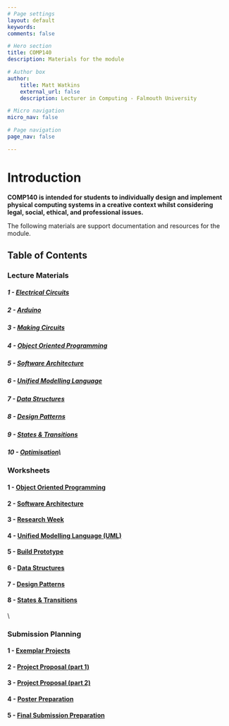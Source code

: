 ```yaml
---
# Page settings
layout: default
keywords:
comments: false

# Hero section
title: COMP140
description: Materials for the module

# Author box
author:
    title: Matt Watkins
    external_url: false
    description: Lecturer in Computing - Falmouth University

# Micro navigation
micro_nav: false

# Page navigation
page_nav: false

---
```

# Introduction

**COMP140 is intended for students to individually design and implement physical computing systems in a creative context whilst considering legal, social, ethical, and professional issues.**

The following materials are support documentation and resources for the module.

## Table of Contents

### Lecture Materials

##### 1 - [Electrical Circuits](../electrical-circuits-lm "Electrical Circuits Lecture Materials")
##### 2 - [Arduino](../arduino-lm "Arduino Lecture Materials")
##### 3 - [Making Circuits](../making-circuits-lm "Making Circuits Lecture Materials")
##### 4 - [Object Oriented Programming](../oop-lm "OOP Lecture Materials")
##### 5 - [Software Architecture](../software-architecture-lm "Software Architecture Lecture Materials")
##### 6 - [Unified Modelling Language](../uml-lm "UML Lecture Materials")
##### 7 - [Data Structures](../data-structures-lm "Data Structures Lecture Materials")
##### 8 - [Design Patterns](../design-patterns-lm "Design Patterns Lecture Materials")
##### 9 - [States & Transitions](../cybernetics-lm "Cybernetics Lecture Materials")
##### 10 - [Optimisation](../optimisation-lm "Optimisation Lecture Materials")\

### Worksheets

#### 1 - [Object Oriented Programming](../oop-ws "OOP")
#### 2 - [Software Architecture](../software-architecture-ws "Software Architecture")
#### 3 - [Research Week](../research-week-ws "Research Week")
#### 4 - [Unified Modelling Language (UML)](../uml-ws "UML")
#### 5 - [Build Prototype](../prototype-ws "Build Prototype")
#### 6 - [Data Structures](../data-structures-ws "Data Structures")
#### 7 - [Design Patterns](../design-patterns-ws "Design Patterns")
#### 8 - [States & Transitions](../cybernetics-ws "States & Transitions") 
<!---#### 9 - [Optimisation](../optimisation-ws "Optimisation")-->\
    
### Submission Planning

#### 1 - [Exemplar Projects](../exemplar-research "Exemplar Projects")
#### 2 - [Project Proposal (part 1)](../project-proposal-part-1 "Project Proposal Part 1")
#### 3 - [Project Proposal (part 2)](../project-proposal-part-2 "Project Proposal Part 2")
#### 4 - [Poster Preparation](../poster-preparation "Poster Preparation")
#### 5 - [Final Submission Preparation](../final-submission-preparation "Final Submission Preparation")


    
<!--stackedit_data:
eyJoaXN0b3J5IjpbLTc4MzIzNTEzLDg5MDkxMTMxLC0xNTk4Mj
YyOTE4LC03NTAyOTAwODYsLTg5MTM2MTA4NCwyNzgyMzk1NTgs
LTExODkyNTg5NDUsLTExMzIwNzI3NTksMTk4ODIyMDM0OSwtMz
M3MzcxOTI3LDE3Nzk0NjQ5ODAsLTU0NTI0OTgzMiwtMTg2ODQ0
NTcsLTI5NTA0NDU5OCwtMjE0MTEwMzUzNywtMjk4NjU4NjExLC
02MDQ1ODAxNTEsOTA3Nzk3NzI4LDEyNjY0NTQ1NzMsLTE5OTg1
NjczMTldfQ==
-->